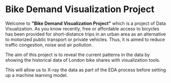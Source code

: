 # Bike Demand Visualization Project

Welcome to **"Bike Demand Visualization Project"** which is a project of Data Visualization. As you know recently, free or affordable access to bicycles has been provided for short-distance trips in an urban area as an alternative to motorized public transport or private vehicles. Thus, it is aimed to reduce traffic congestion, noise and air pollution.  

The aim of this project is to reveal the current patterns in the data by showing the historical data of London bike shares with visualization tools.

This will allow us to X-ray the data as part of the EDA process before setting up a machine learning model.